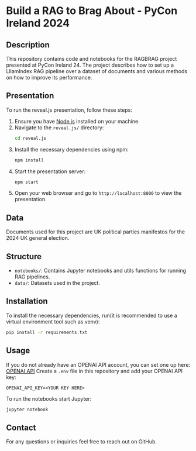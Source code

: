 # Build a RAG to Brag About - PyCon Ireland 2024

## Description
This repository contains code and notebooks for the RAGBRAG project presented at PyCon Ireland 24. The project describes how to set up a LllamIndex RAG pipeline over a dataset of documents and various methods on how to improve its performance.

## Presentation
To run the reveal.js presentation, follow these steps:

1. Ensure you have [Node.js](https://nodejs.org/) installed on your machine.
2. Navigate to the `reveal.js/` directory:
    ```bash
    cd reveal.js
    ```
3. Install the necessary dependencies using npm:
    ```bash
    npm install
    ```
4. Start the presentation server:
    ```bash
    npm start
    ```
5. Open your web browser and go to `http://localhost:8000` to view the presentation.

## Data
Documents used for this project are UK political parties manifestos for the 2024 UK general election.

## Structure
- `notebooks/`: Contains Jupyter notebooks and utils functions for running RAG pipelines.
- `data/`: Datasets used in the project.

## Installation
To install the necessary dependencies, run(it is recommended to use a virtual environment tool such as venv):
```bash
pip install -r requirements.txt
```

## Usage
If you do not already have an OPENAI API account, you can set one up here: [OPENAI API](https://platform.openai.com/)
Create a `.env` file in this repository and add your OPENAI API key:
```
OPENAI_API_KEY=<YOUR KEY HERE>
```

To run the notebooks start Jupyter:
```bash
jupyter notebook
```

## Contact
For any questions or inquiries feel free to reach out on GitHub.
